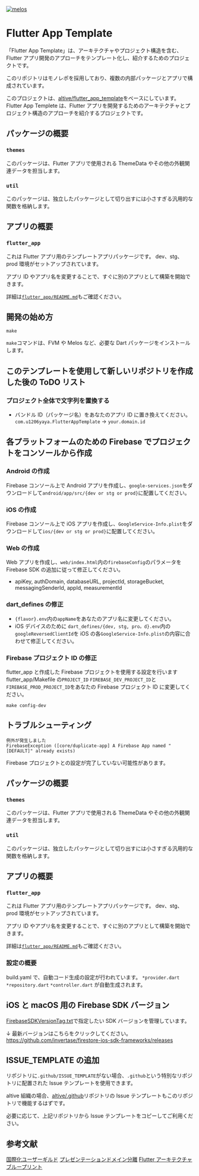 [![melos](https://img.shields.io/badge/maintained%20with-melos-f700ff.svg?style=flat-square)](https://github.com/invertase/melos)

# Flutter App Template

「Flutter App Template」は、アーキテクチャやプロジェクト構造を含む、Flutter アプリ開発のアプローチをテンプレート化し、紹介するためのプロジェクトです。

このリポジトリはモノレポを採用しており、複数の内部パッケージとアプリで構成されています。

このプロジェクトは、[altive/flutter_app_template](https://github.com/altive/flutter_app_template)をベースにしています。Flutter App Templete は、Flutter アプリを開発するためのアーキテクチャとプロジェクト構造のアプローチを紹介するプロジェクトです。

## パッケージの概要

### `themes`

このパッケージは、Flutter アプリで使用される ThemeData やその他の外観関連データを担当します。

### `util`

このパッケージは、独立したパッケージとして切り出すには小さすぎる汎用的な関数を格納します。

## アプリの概要

### `flutter_app`

これは Flutter アプリ用のテンプレートアプリパッケージです。
dev、stg、prod 環境がセットアップされています。

アプリ ID やアプリ名を変更することで、すぐに別のアプリとして構築を開始できます。

詳細は[`flutter_app/README.md`](/packages/flutter_app/README.md)もご確認ください。

## 開発の始め方

```shell
make
```

`make`コマンドは、FVM や Melos など、必要な Dart パッケージをインストールします。

## このテンプレートを使用して新しいリポジトリを作成した後の ToDO リスト

### プロジェクト全体で文字列を置換する

- バンドル ID（パッケージ名）をあなたのアプリ ID に置き換えてください。
  `com.u1206yaya.FlutterAppTemplate` -> `your.domain.id`

## 各プラットフォームのための Firebase でプロジェクトをコンソールから作成

### Android の作成

Firebase コンソール上で Android アプリを作成し、`google-services.json`をダウンロードして`android/app/src/{dev or stg or prod}`に配置してください。

### iOS の作成

Firebase コンソール上で iOS アプリを作成し、`GoogleService-Info.plist`をダウンロードして`ios/{dev or stg or prod}`に配置してください。

### Web の作成

Web アプリを作成し、`web/index.html`内の`firebaseConfig`のパラメータを Firebase SDK の追加に従って修正してください。

- apiKey, authDomain, databaseURL, projectId, storageBucket, messagingSenderId, appId, measurementId

### dart_defines の修正

- `{flavor}.env`内の`appName`をあなたのアプリ名に変更してください。
- iOS デバイスのために `dart_defines/{dev, stg, pro。d}.env`内の`googleReversedClientId`を iOS の各`GoogleService-Info.plist`の内容に合わせて修正してください。

### Firebase プロジェクト ID の修正

flutter_app と作成した Firebase プロジェクトを使用する設定を行います
flutter_app/Makefile の`PROJECT_ID` `FIREBASE_DEV_PROJECT_ID`と`FIREBASE_PROD_PROJECT_ID`をあなたの Firebase プロジェクト ID に変更してください。

```
make config-dev
```

## トラブルシューティング

```
例外が発生しました
FirebaseException ([core/duplicate-app] A Firebase App named "[DEFAULT]" already exists)
```

Firebase プロジェクトとの設定が完了していない可能性があります。

## パッケージの概要

### `themes`

このパッケージは、Flutter アプリで使用される ThemeData やその他の外観関連データを担当します。

### `util`

このパッケージは、独立したパッケージとして切り出すには小さすぎる汎用的な関数を格納します。

## アプリの概要

### `flutter_app`

これは Flutter アプリ用のテンプレートアプリパッケージです。
dev、stg、prod 環境がセットアップされています。

アプリ ID やアプリ名を変更することで、すぐに別のアプリとして構築を開始できます。

詳細は[`flutter_app/README.md`](/packages/flutter_app/README.md)もご確認ください。

### 設定の概要

build.yaml で、自動コード生成の設定が行われています。
`*provider.dart` `*repository.dart` `*controller.dart` が自動生成されます。

## iOS と macOS 用の Firebase SDK バージョン

[FirebaseSDKVersionTag.txt](FirebaseSDKVersionTag.txt)で指定したい SDK バージョンを管理しています。

↓ 最新バージョンはこちらをクリックしてください。
https://github.com/invertase/firestore-ios-sdk-frameworks/releases

## ISSUE_TEMPLATE の追加

リポジトリに`.github/ISSUE_TEMPLATE`がない場合、`.github`という特別なリポジトリに配置された Issue テンプレートを使用できます。

altive 組織の場合、[altive/.github](https://github.com/altive/.github/)リポジトリの Issue テンプレートもこのリポジトリで機能するはずです。

必要に応じて、上記リポジトリから Issue テンプレートをコピーしてご利用ください。

## 参考文献

[国際化ユーザーギルド](https://docs.google.com/document/d/10e0saTfAv32OZLRmONy866vnaw0I2jwL8zukykpgWBc/)
[プレゼンテーションドメイン分離](https://martinfowler.com/bliki/PresentationDomainSeparation.html)
[Flutter アーキテクチャ ブループリント](https://github.com/wasabeef/flutter-architecture-blueprints)
